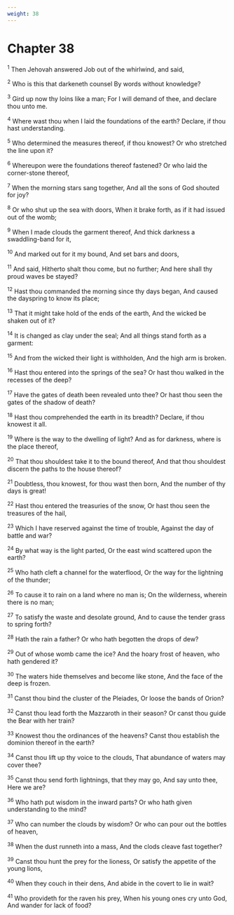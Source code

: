 ```yaml
---
weight: 38
---
```


# Chapter 38

<sup>1</sup> Then Jehovah answered Job out of the whirlwind, and said, 

<sup>2</sup> Who is this that darkeneth counsel By words without knowledge? 

<sup>3</sup> Gird up now thy loins like a man; For I will demand of thee, and declare thou unto me. 

<sup>4</sup> Where wast thou when I laid the foundations of the earth? Declare, if thou hast understanding. 

<sup>5</sup> Who determined the measures thereof, if thou knowest? Or who stretched the line upon it? 

<sup>6</sup> Whereupon were the foundations thereof fastened? Or who laid the corner-stone thereof, 

<sup>7</sup> When the morning stars sang together, And all the sons of God shouted for joy? 

<sup>8</sup> Or who shut up the sea with doors, When it brake forth, as if it had issued out of the womb; 

<sup>9</sup> When I made clouds the garment thereof, And thick darkness a swaddling-band for it, 

<sup>10</sup> And marked out for it my bound, And set bars and doors, 

<sup>11</sup> And said, Hitherto shalt thou come, but no further; And here shall thy proud waves be stayed? 

<sup>12</sup> Hast thou commanded the morning since thy days began, And caused the dayspring to know its place; 

<sup>13</sup> That it might take hold of the ends of the earth, And the wicked be shaken out of it? 

<sup>14</sup> It is changed as clay under the seal; And all things stand forth as a garment: 

<sup>15</sup> And from the wicked their light is withholden, And the high arm is broken. 

<sup>16</sup> Hast thou entered into the springs of the sea? Or hast thou walked in the recesses of the deep? 

<sup>17</sup> Have the gates of death been revealed unto thee? Or hast thou seen the gates of the shadow of death? 

<sup>18</sup> Hast thou comprehended the earth in its breadth? Declare, if thou knowest it all. 

<sup>19</sup> Where is the way to the dwelling of light? And as for darkness, where is the place thereof, 

<sup>20</sup> That thou shouldest take it to the bound thereof, And that thou shouldest discern the paths to the house thereof? 

<sup>21</sup> Doubtless, thou knowest, for thou wast then born, And the number of thy days is great! 

<sup>22</sup> Hast thou entered the treasuries of the snow, Or hast thou seen the treasures of the hail, 

<sup>23</sup> Which I have reserved against the time of trouble, Against the day of battle and war? 

<sup>24</sup> By what way is the light parted, Or the east wind scattered upon the earth? 

<sup>25</sup> Who hath cleft a channel for the waterflood, Or the way for the lightning of the thunder; 

<sup>26</sup> To cause it to rain on a land where no man is; On the wilderness, wherein there is no man; 

<sup>27</sup> To satisfy the waste and desolate ground, And to cause the tender grass to spring forth? 

<sup>28</sup> Hath the rain a father? Or who hath begotten the drops of dew? 

<sup>29</sup> Out of whose womb came the ice? And the hoary frost of heaven, who hath gendered it? 

<sup>30</sup> The waters hide themselves and become like stone, And the face of the deep is frozen. 

<sup>31</sup> Canst thou bind the cluster of the Pleiades, Or loose the bands of Orion? 

<sup>32</sup> Canst thou lead forth the Mazzaroth in their season? Or canst thou guide the Bear with her train? 

<sup>33</sup> Knowest thou the ordinances of the heavens? Canst thou establish the dominion thereof in the earth? 

<sup>34</sup> Canst thou lift up thy voice to the clouds, That abundance of waters may cover thee? 

<sup>35</sup> Canst thou send forth lightnings, that they may go, And say unto thee, Here we are? 

<sup>36</sup> Who hath put wisdom in the inward parts? Or who hath given understanding to the mind? 

<sup>37</sup> Who can number the clouds by wisdom? Or who can pour out the bottles of heaven, 

<sup>38</sup> When the dust runneth into a mass, And the clods cleave fast together? 

<sup>39</sup> Canst thou hunt the prey for the lioness, Or satisfy the appetite of the young lions, 

<sup>40</sup> When they couch in their dens, And abide in the covert to lie in wait? 

<sup>41</sup> Who provideth for the raven his prey, When his young ones cry unto God, And wander for lack of food? 


